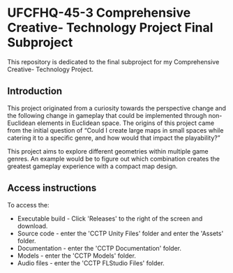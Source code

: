 
# UFCFHQ-45-3 Comprehensive Creative- Technology Project Final Subproject
This repository is dedicated to the final subproject for my Comprehensive Creative- Technology Project.

## Introduction
This project originated from a curiosity towards the perspective change and the following change in gameplay that could be implemented through non-Euclidean elements in Euclidean space. The origins of this project came from the initial question of “Could I create large maps in small spaces while catering it to a specific genre, and how would that impact the playability?”

This project aims to explore different geometries within multiple game genres. An example would be to figure out which combination creates the greatest gameplay experience with a compact map design.

## Access instructions
To access the: 
- Executable build - Click 'Releases' to the right of the screen and download.
- Source code - enter the 'CCTP Unity Files' folder and enter the 'Assets' folder.
- Documentation - enter the 'CCTP Documentation' folder.
- Models - enter the 'CCTP Models' folder.
- Audio files - enter the 'CCTP FLStudio Files' folder.
